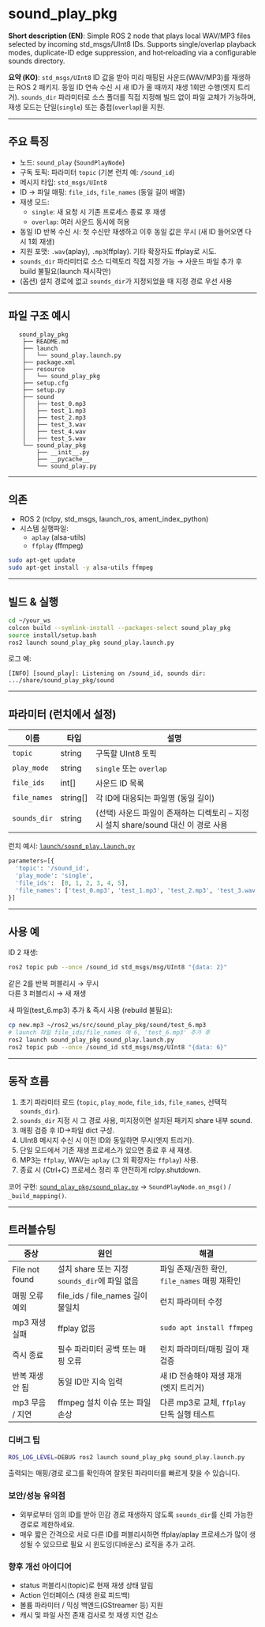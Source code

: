 # sound_play_pkg

**Short description (EN)**: Simple ROS 2 node that plays local WAV/MP3 files selected by incoming std_msgs/UInt8 IDs. Supports single/overlap playback modes, duplicate-ID edge suppression, and hot‑reloading via a configurable sounds directory.

**요약 (KO)**: `std_msgs/UInt8` ID 값을 받아 미리 매핑된 사운드(WAV/MP3)를 재생하는 ROS 2 패키지. 동일 ID 연속 수신 시 새 ID가 올 때까지 재생 1회만 수행(엣지 트리거). `sounds_dir` 파라미터로 소스 폴더를 직접 지정해 빌드 없이 파일 교체가 가능하며, 재생 모드는 단일(`single`) 또는 중첩(`overlap`)을 지원.

---

## 주요 특징

- 노드: `sound_play` (`SoundPlayNode`)
- 구독 토픽: 파라미터 `topic` (기본 런치 예: `/sound_id`)
- 메시지 타입: `std_msgs/UInt8`
- ID → 파일 매핑: `file_ids`, `file_names` (동일 길이 배열)
- 재생 모드:
  - `single`: 새 요청 시 기존 프로세스 종료 후 재생
  - `overlap`: 여러 사운드 동시에 허용
- 동일 ID 반복 수신 시: 첫 수신만 재생하고 이후 동일 값은 무시 (새 ID 들어오면 다시 1회 재생)
- 지원 포맷: `.wav`(aplay), `.mp3`(ffplay). 기타 확장자도 ffplay로 시도.
- `sounds_dir` 파라미터로 소스 디렉토리 직접 지정 가능 → 사운드 파일 추가 후 build 불필요(launch 재시작만)
- (옵션) 설치 경로에 없고 `sounds_dir`가 지정되었을 때 지정 경로 우선 사용


---

## 파일 구조 예시

```
   sound_play_pkg
    ├── README.md
    ├── launch
    │   └── sound_play.launch.py
    ├── package.xml
    ├── resource
    │   └── sound_play_pkg
    ├── setup.cfg
    ├── setup.py
    ├── sound
    │   ├── test_0.mp3
    │   ├── test_1.mp3
    │   ├── test_2.mp3
    │   ├── test_3.wav
    │   ├── test_4.wav
    │   ├── test_5.wav
    └── sound_play_pkg
        ├── __init__.py
        ├── __pycache__
        └── sound_play.py

```

---

## 의존

- ROS 2 (rclpy, std_msgs, launch_ros, ament_index_python)
- 시스템 실행파일:
  - `aplay` (alsa-utils)
  - `ffplay` (ffmpeg)
```bash
sudo apt-get update
sudo apt-get install -y alsa-utils ffmpeg
```

---

## 빌드 & 실행

```bash
cd ~/your_ws
colcon build --symlink-install --packages-select sound_play_pkg
source install/setup.bash
ros2 launch sound_play_pkg sound_play.launch.py
```

로그 예:
```
[INFO] [sound_play]: Listening on /sound_id, sounds dir: .../share/sound_play_pkg/sound
```

---

## 파라미터 (런치에서 설정)

| 이름          | 타입        | 설명 |
|---------------|-------------|------|
| `topic`       | string      | 구독할 UInt8 토픽 |
| `play_mode`   | string      | `single` 또는 `overlap` |
| `file_ids`    | int[]       | 사운드 ID 목록 |
| `file_names`  | string[]    | 각 ID에 대응되는 파일명 (동일 길이) |
| `sounds_dir`  | string      | (선택) 사운드 파일이 존재하는 디렉토리 – 지정 시 설치 share/sound 대신 이 경로 사용 |

런치 예시: [`launch/sound_play.launch.py`](launch/sound_play.launch.py)

```python
parameters=[{
  'topic': '/sound_id',
  'play_mode': 'single',
  'file_ids':  [0, 1, 2, 3, 4, 5],
  'file_names': ['test_0.mp3', 'test_1.mp3', 'test_2.mp3', 'test_3.wav', 'test_4.wav', 'test_5.wav'],
}]
```

---

## 사용 예

ID 2 재생:
```bash
ros2 topic pub --once /sound_id std_msgs/msg/UInt8 "{data: 2}"
```

같은 2를 반복 퍼블리시 → 무시  
다른 3 퍼블리시 → 새 재생

새 파일(test_6.mp3) 추가 & 즉시 사용 (rebuild 불필요):
```bash
cp new.mp3 ~/ros2_ws/src/sound_play_pkg/sound/test_6.mp3
# launch 파일 file_ids/file_names 에 6, 'test_6.mp3' 추가 후
ros2 launch sound_play_pkg sound_play.launch.py
ros2 topic pub --once /sound_id std_msgs/msg/UInt8 "{data: 6}"
```

---

## 동작 흐름

1. 초기 파라미터 로드 (`topic`, `play_mode`, `file_ids`, `file_names`, 선택적 `sounds_dir`).
2. `sounds_dir` 지정 시 그 경로 사용, 미지정이면 설치된 패키지 share 내부 sound.
3. 매핑 검증 후 ID→파일 dict 구성.
4. UInt8 메시지 수신 시 이전 ID와 동일하면 무시(엣지 트리거).
5. 단일 모드에서 기존 재생 프로세스가 있으면 종료 후 새 재생.
6. MP3는 `ffplay`, WAV는 `aplay` (그 외 확장자는 `ffplay`) 사용.
7. 종료 시 (Ctrl+C) 프로세스 정리 후 안전하게 rclpy.shutdown.

코어 구현: [`sound_play_pkg/sound_play.py`](sound_play_pkg/sound_play.py) → `SoundPlayNode.on_msg()` / `_build_mapping()`.


---

## 트러블슈팅

| 증상 | 원인 | 해결 |
|------|------|------|
| File not found | 설치 share 또는 지정 `sounds_dir`에 파일 없음 | 파일 존재/권한 확인, `file_names` 매핑 재확인 |
| 매핑 오류 예외 | file_ids / file_names 길이 불일치 | 런치 파라미터 수정 |
| mp3 재생 실패 | ffplay 없음 | `sudo apt install ffmpeg` |
| 즉시 종료 | 필수 파라미터 공백 또는 매핑 오류 | 런치 파라미터/매핑 길이 재검증 |
| 반복 재생 안 됨 | 동일 ID만 지속 입력 | 새 ID 전송해야 재생 재개 (엣지 트리거) |
| mp3 무음 / 지연 | ffmpeg 설치 이슈 또는 파일 손상 | 다른 mp3로 교체, `ffplay` 단독 실행 테스트 |

### 디버그 팁
```bash
ROS_LOG_LEVEL=DEBUG ros2 launch sound_play_pkg sound_play.launch.py
```
출력되는 매핑/경로 로그를 확인하여 잘못된 파라미터를 빠르게 찾을 수 있습니다.

### 보안/성능 유의점
- 외부로부터 임의 ID를 받아 민감 경로 재생하지 않도록 `sounds_dir`를 신뢰 가능한 경로로 제한하세요.
- 매우 짧은 간격으로 서로 다른 ID를 퍼블리시하면 ffplay/aplay 프로세스가 많이 생성될 수 있으므로 필요 시 윈도잉(디바운스) 로직을 추가 고려.

### 향후 개선 아이디어
- status 퍼블리시(topic)로 현재 재생 상태 알림
- Action 인터페이스 (재생 완료 피드백)
- 볼륨 파라미터 / 믹싱 백엔드(GStreamer 등) 지원
- 캐시 및 파일 사전 존재 검사로 첫 재생 지연 감소
